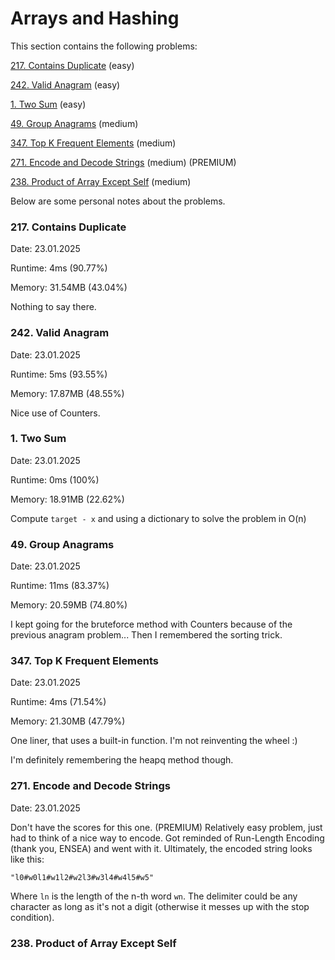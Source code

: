 # Arrays and Hashing

This section contains the following problems:

[217. Contains Duplicate](https://leetcode.com/problems/contains-duplicate/) (easy)

[242. Valid Anagram](https://leetcode.com/problems/valid-anagram/) (easy)

[1. Two Sum](https://leetcode.com/problems/two-sum/) (easy)

[49. Group Anagrams](https://leetcode.com/problems/group-anagrams/) (medium)

[347. Top K Frequent Elements](https://leetcode.com/problems/top-k-frequent-elements/) (medium)

[271. Encode and Decode Strings](https://leetcode.com/problems/encode-and-decode-strings/) (medium) (PREMIUM)

[238. Product of Array Except Self](https://leetcode.com/problems/product-of-array-except-self/) (medium)


Below are some personal notes about the problems.

### 217. Contains Duplicate

Date: 23.01.2025

Runtime: 4ms (90.77%)

Memory: 31.54MB (43.04%)

Nothing to say there.

### 242. Valid Anagram

Date: 23.01.2025

Runtime: 5ms (93.55%)

Memory: 17.87MB (48.55%)

Nice use of Counters.

### 1. Two Sum

Date: 23.01.2025

Runtime: 0ms (100%) 

Memory: 18.91MB (22.62%)

Compute `target - x` and using a dictionary to solve the problem in O(n)

### 49. Group Anagrams

Date: 23.01.2025

Runtime: 11ms (83.37%) 

Memory: 20.59MB (74.80%)

I kept going for the bruteforce method with Counters because of the previous anagram problem... Then I remembered the sorting trick. 

### 347. Top K Frequent Elements

Date: 23.01.2025

Runtime: 4ms (71.54%)

Memory: 21.30MB (47.79%)

One liner, that uses a built-in function. I'm not reinventing the wheel :\)

I'm definitely remembering the heapq method though. 

### 271. Encode and Decode Strings

Date: 23.01.2025

Don't have the scores for this one. (PREMIUM)
Relatively easy problem, just had to think of a nice way to encode. Got reminded of Run-Length Encoding (thank you, ENSEA) and went with it. Ultimately, the encoded string looks like this: 

`"l0#w0l1#w1l2#w2l3#w3l4#w4l5#w5"`

Where `ln` is the length of the n-th word `wn`. The delimiter could be any character as long as it's not a digit (otherwise it messes up with the stop condition).

### 238. Product of Array Except Self
